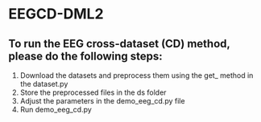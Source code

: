 # EEGCD-DML2
## To run the EEG cross-dataset (CD) method, please do the following steps:

1.  Download the datasets and preprocess them using the get_<dataset> method in the dataset.py
2.  Store the preprocessed files in the ds folder
3.  Adjust the parameters in the demo_eeg_cd.py file
4.  Run demo_eeg_cd.py

